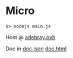 # Micro
`$> nodejs main.js`

Host @ [adebray.ovh](http://adebray.ovh)

Doc in [doc.json](scripts/doc.json) [doc.html](scripts/doc.html)
